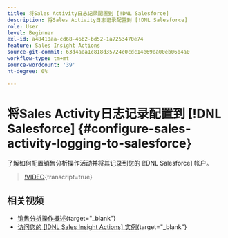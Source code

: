 ```yaml
---
title: 将Sales Activity日志记录配置到 [!DNL Salesforce]
description: 将Sales Activity日志记录配置到 [!DNL Salesforce]
role: User
level: Beginner
exl-id: a48410aa-cd68-46b2-bd52-1a7253470e74
feature: Sales Insight Actions
source-git-commit: 63d4aea1c818d35724c0cdc14e69ea00eb06b4a0
workflow-type: tm+mt
source-wordcount: '39'
ht-degree: 0%

---
```


# 将Sales Activity日志记录配置到 [!DNL Salesforce] {#configure-sales-activity-logging-to-salesforce}

了解如何配置销售分析操作活动并将其记录到您的 [!DNL Salesforce] 帐户。

>[!VIDEO](https://video.tv.adobe.com/v/340843/?quality=12&learn=on){transcript=true}

## 相关视频

* [销售分析操作概述](/help/sales-insight-actions/sales-insight-actions-overview.md){target="_blank"}
* [访问您的 [!DNL Sales Insight Actions] 实例](/help/sales-insight-actions/accessing-your-sales-insight-actions-instance.md){target="_blank"}
